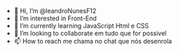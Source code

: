 - 👋 Hi, I’m @leandroNunesF12
- 👀 I’m interested in  Front-End
- 🌱 I’m currently learning  JavaScript Html e CSS
- 💞️ I’m looking to collaborate em  tudo que for possivel  
- 📫 How to reach me chama no chat que nós desenrola

<!---
leandroNunesF12/leandroNunesF12 is a ✨ special ✨ repository because its `README.md` (this file) appears on your GitHub profile.
You can click the Preview link to take a look at your changes.
--->
